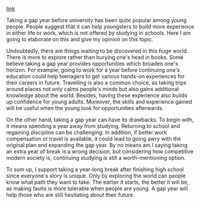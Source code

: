 [link](https://www.ielts-writing.info/EXAM/ielts_writing_samples_task_2/1183/)

Taking a gap year before university has been quite popular among young people. People suggest that it can help youngsters to build more experience in either life or work, which is not offered by studying in schools. Here I am going to elaborate on this and give my opinion on this topic.

Undoubtedly, there are things waiting to be discovered in this huge world. There is more to explore rather than burying one's head in books. Some believe taking a gap year provides opportunities which broaden one's horizon. For example, going to work for a year before continuing one's education could help teenagers to get various hands-on experiences for their careers in future. Travelling is also a common choice, as taking trips around places not only calms people's minds but also gains additional knowledge about the world. Besides, having these experience also builds up confidence for young adults. Moreover, the skills and experience gained will be useful when the young look for opportunities afterwards.

On the other hand, taking a gap year can have its drawbacks. To begin with, it means spending a year away from studying. Returning to school and regaining discipline can be challenging. In addition, if better work compensation or travel is available, it could lead to going awry with the original plan and expanding the gap year. By no means am I saying taking an extra year of break is a wrong decision, but considering how competitive modern society is, continuing studying is still a worth-mentioning option.

To sum up, I support taking a year-long break after finishing high school since everyone's story is unique. Only by exploring the world can people know what path they want to take. The earlier it starts, the better it will be, as making faults is more tolerable when people are young. A gap year will help those who are still hesitating about their future.